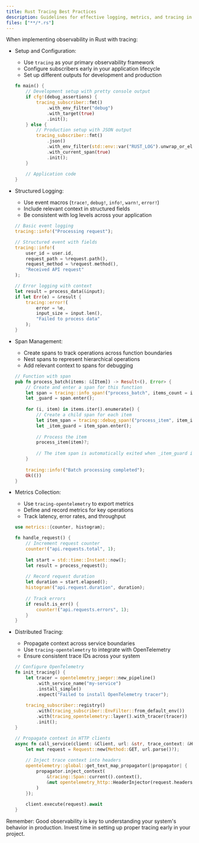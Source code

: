 ```yaml
---
title: Rust Tracing Best Practices
description: Guidelines for effective logging, metrics, and tracing in Rust using the tracing ecosystem
files: ["**/*.rs"]
---
```


When implementing observability in Rust with tracing:

- Setup and Configuration:
  - Use `tracing` as your primary observability framework
  - Configure subscribers early in your application lifecycle
  - Set up different outputs for development and production
  ```rust
  fn main() {
      // Development setup with pretty console output
      if cfg!(debug_assertions) {
          tracing_subscriber::fmt()
              .with_env_filter("debug")
              .with_target(true)
              .init();
      } else {
          // Production setup with JSON output
          tracing_subscriber::fmt()
              .json()
              .with_env_filter(std::env::var("RUST_LOG").unwrap_or_else(|_| "info".into()))
              .with_current_span(true)
              .init();
      }
      
      // Application code
  }
  ```

- Structured Logging:
  - Use event macros (`trace!`, `debug!`, `info!`, `warn!`, `error!`)
  - Include relevant context in structured fields
  - Be consistent with log levels across your application
  ```rust
  // Basic event logging
  tracing::info!("Processing request");
  
  // Structured event with fields
  tracing::info!(
      user_id = user.id,
      request_path = %request.path(),
      request_method = %request.method(),
      "Received API request"
  );
  
  // Error logging with context
  let result = process_data(&input);
  if let Err(e) = &result {
      tracing::error!(
          error = %e,
          input_size = input.len(),
          "Failed to process data"
      );
  }
  ```

- Span Management:
  - Create spans to track operations across function boundaries
  - Nest spans to represent hierarchical operations
  - Add relevant context to spans for debugging
  ```rust
  // Function with span
  pub fn process_batch(items: &[Item]) -> Result<(), Error> {
      // Create and enter a span for this function
      let span = tracing::info_span!("process_batch", items_count = items.len());
      let _guard = span.enter();
      
      for (i, item) in items.iter().enumerate() {
          // Create a child span for each item
          let item_span = tracing::debug_span!("process_item", item_id = %item.id, index = i);
          let _item_guard = item_span.enter();
          
          // Process the item
          process_item(item)?;
          
          // The item span is automatically exited when _item_guard is dropped
      }
      
      tracing::info!("Batch processing completed");
      Ok(())
  }
  ```

- Metrics Collection:
  - Use `tracing-opentelemetry` to export metrics
  - Define and record metrics for key operations
  - Track latency, error rates, and throughput
  ```rust
  use metrics::{counter, histogram};
  
  fn handle_request() {
      // Increment request counter
      counter!("api.requests.total", 1);
      
      let start = std::time::Instant::now();
      let result = process_request();
      
      // Record request duration
      let duration = start.elapsed();
      histogram!("api.request.duration", duration);
      
      // Track errors
      if result.is_err() {
          counter!("api.requests.errors", 1);
      }
  }
  ```

- Distributed Tracing:
  - Propagate context across service boundaries
  - Use `tracing-opentelemetry` to integrate with OpenTelemetry
  - Ensure consistent trace IDs across your system
  ```rust
  // Configure OpenTelemetry
  fn init_tracing() {
      let tracer = opentelemetry_jaeger::new_pipeline()
          .with_service_name("my-service")
          .install_simple()
          .expect("Failed to install OpenTelemetry tracer");
          
      tracing_subscriber::registry()
          .with(tracing_subscriber::EnvFilter::from_default_env())
          .with(tracing_opentelemetry::layer().with_tracer(tracer))
          .init();
  }
  
  // Propagate context in HTTP clients
  async fn call_service(client: &Client, url: &str, trace_context: &HeaderMap) -> Result<Response, Error> {
      let mut request = Request::new(Method::GET, url.parse()?);
      
      // Inject trace context into headers
      opentelemetry::global::get_text_map_propagator(|propagator| {
          propagator.inject_context(
              &tracing::Span::current().context(),
              &mut opentelemetry_http::HeaderInjector(request.headers_mut())
          )
      });
      
      client.execute(request).await
  }
  ```

Remember: Good observability is key to understanding your system's behavior in production. Invest time in setting up proper tracing early in your project. 